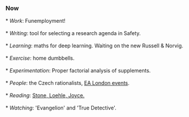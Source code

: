 <h3>Now</h3>
<div>	
	* <i>Work</i>: Funemployment!<br><br>
	* <i>Writing</i>: tool for selecting a research agenda in Safety. <br><br>
	* <i>Learning</i>: maths for deep learning. Waiting on the new Russell & Norvig.<br><br>
	* <i>Exercise</i>: home dumbbells.<br><br>
	* <i>Experimentation</i>: Proper factorial analysis of supplements.<br><br>
	* <i>People</i>: the Czech rationalists, <a href="https://ealondon.com/events">EA London events</a>.<br><br>
	* <i>Reading</i>: <a href="https://www.goodreads.com/review/list/68316850-gavin?shelf=currently-reading">Stone, Loehle, Joyce.</a><br><br>
	* <i>Watching</i>: 'Evangelion' and 'True Detective'.
</div>
